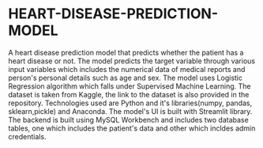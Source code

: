 # HEART-DISEASE-PREDICTION-MODEL
A heart disease prediction model that predicts whether the patient has a heart disease or not.
The model predicts the target variable through various input variables which includes the numerical data of medical reports and person's personal details such as age and sex. The model uses Logistic Regression algorithm which falls under Supervised Machine Learning.
The dataset is taken from Kaggle, the link to the dataset is also provided in the repository.
Technologies used are Python and it's libraries(numpy, pandas, sklearn,pickle) and Anaconda. The model's UI is built with Streamlit library. The backend is built using MySQL Workbench and includes two database tables, one which includes the patient's data and other which incldes admin credentials.
